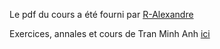 Le pdf du cours a été fourni par [R-Alexandre](https://github.com/R-Alexandre)

Exercices, annales et cours de Tran Minh Anh [ici](http://www.lacl.fr/~matran/maths/)
